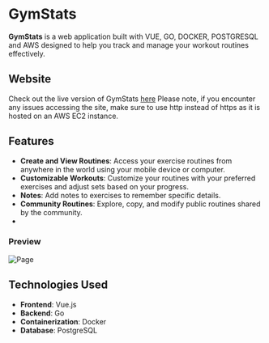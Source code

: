 # GymStats

**GymStats** is a web application built with VUE, GO, DOCKER, POSTGRESQL and AWS designed to help you track and manage your workout routines effectively.

## Website
Check out the live version of GymStats [here](http://gymstats.duckdns.org/)
Please note, if you encounter any issues accessing the site, make sure to use http instead of https as it is hosted on an AWS EC2 instance.
 
## Features

- **Create and View Routines**: Access your exercise routines from anywhere in the world using your mobile device or computer.
- **Customizable Workouts**: Customize your routines with your preferred exercises and adjust sets based on your progress.
- **Notes**: Add notes to exercises to remember specific details.
- **Community Routines**: Explore, copy, and modify public routines shared by the community.
- 
### Preview
![Page](https://firebasestorage.googleapis.com/v0/b/portfolio-38c72.appspot.com/o/projects%2Fgymstats.png?alt=media&token=2b847b2f-bedf-4dba-a410-ebc7c55bd020)

## Technologies Used

- **Frontend**: Vue.js
- **Backend**: Go
- **Containerization**: Docker
- **Database**: PostgreSQL

